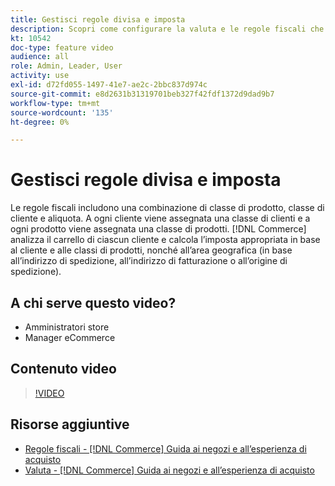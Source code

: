 ```yaml
---
title: Gestisci regole divisa e imposta
description: Scopri come configurare la valuta e le regole fiscali che [!DNL Commerce] utilizza per calcolare l’imposta appropriata in base al cliente e alle classi di prodotti.
kt: 10542
doc-type: feature video
audience: all
role: Admin, Leader, User
activity: use
exl-id: d72fd055-1497-41e7-ae2c-2bbc837d974c
source-git-commit: e8d2631b31319701beb327f42fdf1372d9dad9b7
workflow-type: tm+mt
source-wordcount: '135'
ht-degree: 0%

---
```


# Gestisci regole divisa e imposta

Le regole fiscali includono una combinazione di classe di prodotto, classe di cliente e aliquota. A ogni cliente viene assegnata una classe di clienti e a ogni prodotto viene assegnata una classe di prodotti. [!DNL Commerce] analizza il carrello di ciascun cliente e calcola l’imposta appropriata in base al cliente e alle classi di prodotti, nonché all’area geografica (in base all’indirizzo di spedizione, all’indirizzo di fatturazione o all’origine di spedizione).

## A chi serve questo video?

- Amministratori store
- Manager eCommerce

## Contenuto video

>[!VIDEO](https://video.tv.adobe.com/v/343657?quality=12&learn=on)

## Risorse aggiuntive

- [Regole fiscali - [!DNL Commerce] Guida ai negozi e all’esperienza di acquisto](https://experienceleague.adobe.com/docs/commerce-admin/stores-sales/site-store/taxes/tax-rules.html)
- [Valuta - [!DNL Commerce] Guida ai negozi e all’esperienza di acquisto](https://experienceleague.adobe.com/docs/commerce-admin/stores-sales/site-store/currency/currency.html)
